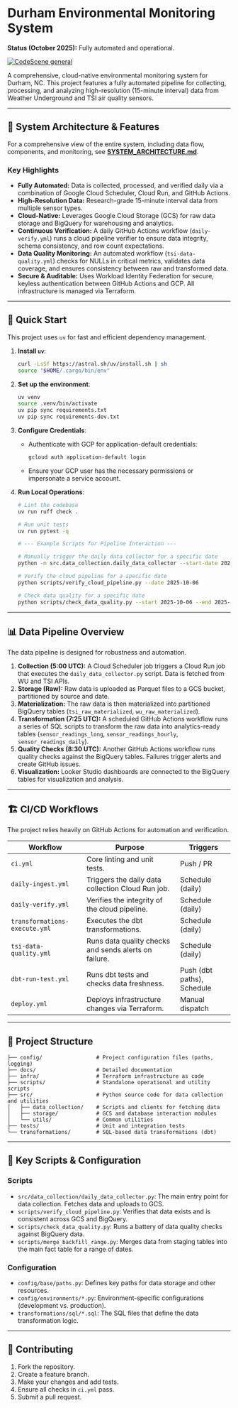 # Durham Environmental Monitoring System

**Status (October 2025):** Fully automated and operational.

[![CodeScene general](https://codescene.io/images/analyzed-by-codescene-badge.svg)](https://codescene.io/projects/70050)

A comprehensive, cloud-native environmental monitoring system for Durham, NC. This project features a fully automated pipeline for collecting, processing, and analyzing high-resolution (15-minute interval) data from Weather Underground and TSI air quality sensors.

---

## 🌟 System Architecture & Features

For a comprehensive view of the entire system, including data flow, components, and monitoring, see **[SYSTEM_ARCHITECTURE.md](docs/SYSTEM_ARCHITECTURE.md)**.

### Key Highlights

*   **Fully Automated:** Data is collected, processed, and verified daily via a combination of Google Cloud Scheduler, Cloud Run, and GitHub Actions.
*   **High-Resolution Data:** Research-grade 15-minute interval data from multiple sensor types.
*   **Cloud-Native:** Leverages Google Cloud Storage (GCS) for raw data storage and BigQuery for warehousing and analytics.
*   **Continuous Verification:** A daily GitHub Actions workflow (`daily-verify.yml`) runs a cloud pipeline verifier to ensure data integrity, schema consistency, and row count expectations.
*   **Data Quality Monitoring:** An automated workflow (`tsi-data-quality.yml`) checks for NULLs in critical metrics, validates data coverage, and ensures consistency between raw and transformed data.
*   **Secure & Auditable:** Uses Workload Identity Federation for secure, keyless authentication between GitHub Actions and GCP. All infrastructure is managed via Terraform.

---

## 🚀 Quick Start

This project uses `uv` for fast and efficient dependency management.

1.  **Install `uv`**:
    ```sh
    curl -LsSf https://astral.sh/uv/install.sh | sh
    source "$HOME/.cargo/bin/env"
    ```

2.  **Set up the environment**:
    ```sh
    uv venv
    source .venv/bin/activate
    uv pip sync requirements.txt
    uv pip sync requirements-dev.txt
    ```

3.  **Configure Credentials**:
    *   Authenticate with GCP for application-default credentials:
        ```sh
        gcloud auth application-default login
        ```
    *   Ensure your GCP user has the necessary permissions or impersonate a service account.

4.  **Run Local Operations**:
    ```sh
    # Lint the codebase
    uv run ruff check .

    # Run unit tests
    uv run pytest -q

    # --- Example Scripts for Pipeline Interaction ---

    # Manually trigger the daily data collector for a specific date
    python -m src.data_collection.daily_data_collector --start-date 2025-10-06 --end-date 2025-10-06

    # Verify the cloud pipeline for a specific date
    python scripts/verify_cloud_pipeline.py --date 2025-10-06

    # Check data quality for a specific date
    python scripts/check_data_quality.py --start 2025-10-06 --end 2025-10-06
    ```

---

## 📊 Data Pipeline Overview

The data pipeline is designed for robustness and automation.

1.  **Collection (5:00 UTC):** A Cloud Scheduler job triggers a Cloud Run job that executes the `daily_data_collector.py` script. Data is fetched from WU and TSI APIs.
2.  **Storage (Raw):** Raw data is uploaded as Parquet files to a GCS bucket, partitioned by source and date.
3.  **Materialization:** The raw data is then materialized into partitioned BigQuery tables (`tsi_raw_materialized`, `wu_raw_materialized`).
4.  **Transformation (7:25 UTC):** A scheduled GitHub Actions workflow runs a series of SQL scripts to transform the raw data into analytics-ready tables (`sensor_readings_long`, `sensor_readings_hourly`, `sensor_readings_daily`).
5.  **Quality Checks (8:30 UTC):** Another GitHub Actions workflow runs quality checks against the BigQuery tables. Failures trigger alerts and create GitHub issues.
6.  **Visualization:** Looker Studio dashboards are connected to the BigQuery tables for visualization and analysis.

---

## 🏗️ CI/CD Workflows

The project relies heavily on GitHub Actions for automation and verification.

| Workflow                    | Purpose                                                 | Triggers                |
| --------------------------- | ------------------------------------------------------- | ----------------------- |
| `ci.yml`                    | Core linting and unit tests.                            | Push / PR               |
| `daily-ingest.yml`          | Triggers the daily data collection Cloud Run job.       | Schedule (daily)        |
| `daily-verify.yml`          | Verifies the integrity of the cloud pipeline.           | Schedule (daily)        |
| `transformations-execute.yml` | Executes the dbt transformations.                       | Schedule (daily)        |
| `tsi-data-quality.yml`      | Runs data quality checks and sends alerts on failure.   | Schedule (daily)        |
| `dbt-run-test.yml`          | Runs dbt tests and checks data freshness.               | Push (dbt paths), Schedule |
| `deploy.yml`                | Deploys infrastructure changes via Terraform.           | Manual dispatch         |

---

## 📁 Project Structure

```text
├── config/                 # Project configuration files (paths, logging)
├── docs/                   # Detailed documentation
├── infra/                  # Terraform infrastructure as code
├── scripts/                # Standalone operational and utility scripts
├── src/                    # Python source code for data collection and utilities
│   ├── data_collection/    # Scripts and clients for fetching data
│   ├── storage/            # GCS and database interaction modules
│   └── utils/              # Common utilities
├── tests/                  # Unit and integration tests
└── transformations/        # SQL-based data transformations (dbt)
```

---

## 🔧 Key Scripts & Configuration

### Scripts

*   `src/data_collection/daily_data_collector.py`: The main entry point for data collection. Fetches data and uploads to GCS.
*   `scripts/verify_cloud_pipeline.py`: Verifies that data exists and is consistent across GCS and BigQuery.
*   `scripts/check_data_quality.py`: Runs a battery of data quality checks against BigQuery data.
*   `scripts/merge_backfill_range.py`: Merges data from staging tables into the main fact table for a range of dates.

### Configuration

*   `config/base/paths.py`: Defines key paths for data storage and other resources.
*   `config/environments/*.py`: Environment-specific configurations (development vs. production).
*   `transformations/sql/*.sql`: The SQL files that define the data transformation logic.

---

## 🤝 Contributing

1.  Fork the repository.
2.  Create a feature branch.
3.  Make your changes and add tests.
4.  Ensure all checks in `ci.yml` pass.
5.  Submit a pull request.

